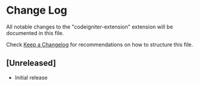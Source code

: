 # Change Log
All notable changes to the "codeigniter-extension" extension will be documented in this file.

Check [Keep a Changelog](http://keepachangelog.com/) for recommendations on how to structure this file.

## [Unreleased]
- Initial release